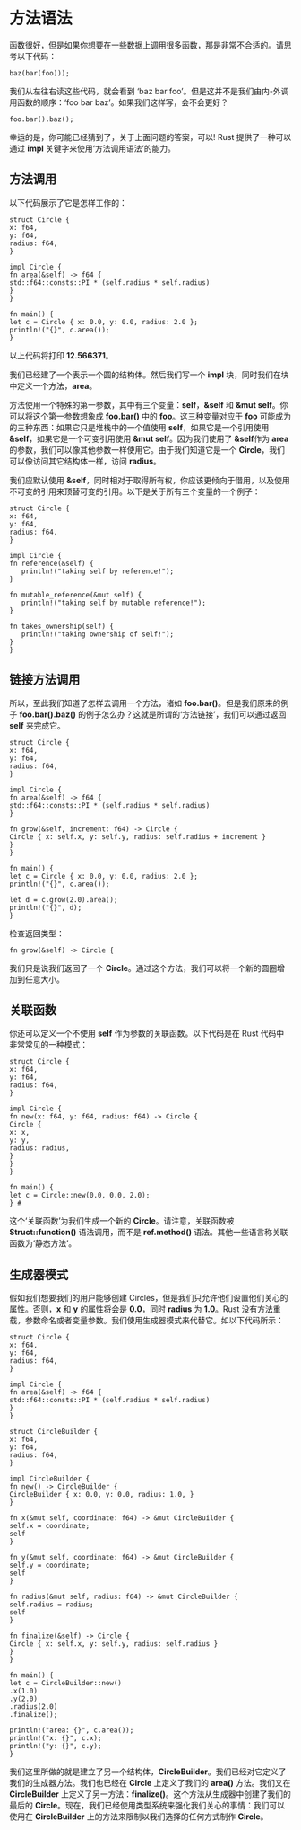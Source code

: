 # 方法语法

函数很好，但是如果你想要在一些数据上调用很多函数，那是非常不合适的。请思考以下代码：   
    
    baz(bar(foo)));

我们从左往右读这些代码，就会看到 ‘baz bar foo’。但是这并不是我们由内-外调用函数的顺序：‘foo bar baz’。如果我们这样写，会不会更好？  

    foo.bar().baz();

幸运的是，你可能已经猜到了，关于上面问题的答案，可以! Rust 提供了一种可以通过 **impl** 关键字来使用‘方法调用语法’的能力。  

## 方法调用 

以下代码展示了它是怎样工作的：  

    struct Circle {
    x: f64,
    y: f64,
    radius: f64,
    }
    
    impl Circle {
    fn area(&self) -> f64 {
    std::f64::consts::PI * (self.radius * self.radius)
    }
    }
    
    fn main() {
    let c = Circle { x: 0.0, y: 0.0, radius: 2.0 };
    println!("{}", c.area());
    }

以上代码将打印 **12.566371**。  

我们已经建了一个表示一个圆的结构体。然后我们写一个 **impl** 块，同时我们在块中定义一个方法，**area**。  

方法使用一个特殊的第一参数，其中有三个变量：**self**，**&self**   和 **&mut self**。你可以将这个第一参数想象成 **foo.bar()** 中的 **foo**。这三种变量对应于 **foo** 可能成为的三种东西：如果它只是堆栈中的一个值使用 **self**，如果它是一个引用使用  **&self**，如果它是一个可变引用使用 **&mut self**。因为我们使用了 **&self**作为 **area** 的参数，我们可以像其他参数一样使用它。由于我们知道它是一个 **Circle**，我们可以像访问其它结构体一样，访问 **radius**。  

我们应默认使用 **&self**，同时相对于取得所有权，你应该更倾向于借用，以及使用不可变的引用来顶替可变的引用。以下是关于所有三个变量的一个例子：  
    
    struct Circle {
    x: f64,
    y: f64,
    radius: f64,
    }
    
    impl Circle {
    fn reference(&self) {
       println!("taking self by reference!");
    }
    
    fn mutable_reference(&mut self) {
       println!("taking self by mutable reference!");
    }
    
    fn takes_ownership(self) {
       println!("taking ownership of self!");
    }
    }

## 链接方法调用

所以，至此我们知道了怎样去调用一个方法，诸如 **foo.bar()**。但是我们原来的例子 **foo.bar().baz()** 的例子怎么办？这就是所谓的‘方法链接’，我们可以通过返回 **self** 来完成它。  

    struct Circle {
    x: f64,
    y: f64,
    radius: f64,
    }
    
    impl Circle {
    fn area(&self) -> f64 {
    std::f64::consts::PI * (self.radius * self.radius)
    }
    
    fn grow(&self, increment: f64) -> Circle {
    Circle { x: self.x, y: self.y, radius: self.radius + increment }
    }
    }
    
    fn main() {
    let c = Circle { x: 0.0, y: 0.0, radius: 2.0 };
    println!("{}", c.area());
    
    let d = c.grow(2.0).area();
    println!("{}", d);
    }

检查返回类型：

    fn grow(&self) -> Circle {

我们只是说我们返回了一个 **Circle**。通过这个方法，我们可以将一个新的圆圈增加到任意大小。  

## 关联函数

你还可以定义一个不使用 **self** 作为参数的关联函数。以下代码是在  Rust 代码中非常常见的一种模式：  

    struct Circle {
    x: f64,
    y: f64,
    radius: f64,
    }
    
    impl Circle {
    fn new(x: f64, y: f64, radius: f64) -> Circle {
    Circle {
    x: x,
    y: y,
    radius: radius,
    }
    }
    }
    
    fn main() {
    let c = Circle::new(0.0, 0.0, 2.0);
    } #

这个‘关联函数’为我们生成一个新的 **Circle**。请注意，关联函数被  **Struct::function()** 语法调用，而不是 **ref.method()** 语法。其他一些语言称关联函数为‘静态方法’。  

## 生成器模式

假如我们想要我们的用户能够创建 Circles，但是我们只允许他们设置他们关心的属性。否则，**x** 和 **y** 的属性将会是 **0.0**，同时 **radius** 为 **1.0**。Rust 没有方法重载，参数命名或者变量参数。我们使用生成器模式来代替它。如以下代码所示：  

    struct Circle {
    x: f64,
    y: f64,
    radius: f64,
    }
    
    impl Circle {
    fn area(&self) -> f64 {
    std::f64::consts::PI * (self.radius * self.radius)
    }
    }
    
    struct CircleBuilder {
    x: f64,
    y: f64,
    radius: f64,
    }
    
    impl CircleBuilder {
    fn new() -> CircleBuilder {
    CircleBuilder { x: 0.0, y: 0.0, radius: 1.0, }
    }
    
    fn x(&mut self, coordinate: f64) -> &mut CircleBuilder {
    self.x = coordinate;
    self
    }
    
    fn y(&mut self, coordinate: f64) -> &mut CircleBuilder {
    self.y = coordinate;
    self
    }
    
    fn radius(&mut self, radius: f64) -> &mut CircleBuilder {
    self.radius = radius;
    self
    }
    
    fn finalize(&self) -> Circle {
    Circle { x: self.x, y: self.y, radius: self.radius }
    }
    }
    
    fn main() {
    let c = CircleBuilder::new()
    .x(1.0)
    .y(2.0)
    .radius(2.0)
    .finalize();
    
    println!("area: {}", c.area());
    println!("x: {}", c.x);
    println!("y: {}", c.y);
    }

我们这里所做的就是建立了另一个结构体，**CircleBuilder**。我们已经对它定义了我们的生成器方法。我们也已经在 **Circle** 上定义了我们的 **area()** 方法。我们又在 **CircleBuilder** 上定义了另一方法：**finalize()**。这个方法从生成器中创建了我们的最后的  **Circle**。现在，我们已经使用类型系统来强化我们关心的事情：我们可以使用在 **CircleBuilder** 上的方法来限制以我们选择的任何方式制作 **Circle**。
